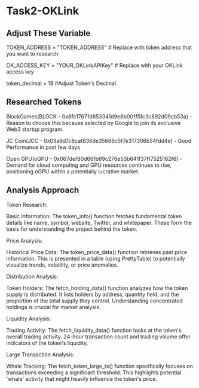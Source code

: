 # Task2-OKLink

## Adjust These Variable

TOKEN_ADDRESS = "TOKEN_ADDRESS"  # Replace with token address that you want to research

OK_ACCESS_KEY = "YOUR_OKLinkAPIKey"  # Replace with your OKLink access key

token_decimal = 18 #Adjust Token's Decimal

## Researched Tokens

BlockGames(BLOCK - 0x8fc17671d853341d9e8b001f5fc3c892d09cb53a) - Reason to choose this because selected by Google to join its exclusive Web3 startup program.

JC Coin(JCC - 0x03a9d7c8caf836de35666c5f7e317306b54fdd4e) - Good Performance in past few days

Open GPU(oGPU - 0x067def80d66fb69c276e53b641f37ff7525162f6) - Demand for cloud computing and GPU resources continues to rise, positioning oGPU within a potentially lucrative market.

## Analysis Approach

Token Research:

Basic Information: The token_info() function fetches fundamental token details like name, symbol, website, Twitter, and whitepaper. These form the basis for understanding the project behind the token.
   
Price Analysis:

Historical Price Data: The token_price_data() function retrieves past price information. This is presented in a table (using PrettyTable) to potentially visualize trends, volatility, or price anomalies.

Distribution Analysis:

Token Holders: The fetch_holding_data() function analyzes how the token supply is distributed. It lists holders by address, quantity held, and the proportion of the total supply they control. Understanding concentrated holdings is crucial for market analysis.

Liquidity Analysis:

Trading Activity: The fetch_liquidity_data() function looks at the token's overall trading activity. 24-hour transaction count and trading volume offer indicators of the token's liquidity.

Large Transaction Analysis:

Whale Tracking: The fetch_token_large_tx() function specifically focuses on transactions exceeding a significant threshold. This highlights potential 'whale' activity that might heavily influence the token's price.
